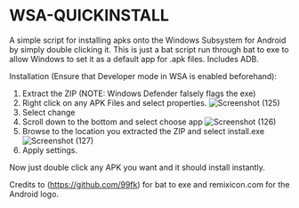 # WSA-QUICKINSTALL
A simple script for installing apks onto the Windows Subsystem for Android by simply double clicking it. 
This is just a bat script run through bat to exe to allow Windows to set it as a default app for .apk files.
Includes ADB.

Installation (Ensure that Developer mode in WSA is enabled beforehand):

1) Extract the ZIP (NOTE: Windows Defender falsely flags the exe)
2) Right click on any APK Files and select properties.
![Screenshot (125)](https://user-images.githubusercontent.com/63358288/138408565-915ff6aa-6226-4b22-bc0b-20827f408504.png)
2) Select change 
3) Scroll down to the bottom and select choose app
![Screenshot (126)](https://user-images.githubusercontent.com/63358288/138408800-1203fde0-3e12-4c41-b022-86e6d0cf6fb2.png)
4) Browse to the location you extracted the ZIP and select install.exe
![Screenshot (127)](https://user-images.githubusercontent.com/63358288/138408967-795c50db-0b61-4e85-a78e-57fd355ac51d.png)
5) Apply settings.

Now just double click any APK you want and it should install instantly. 

Credits to (https://github.com/99fk) for bat to exe and remixicon.com for the Android logo.
